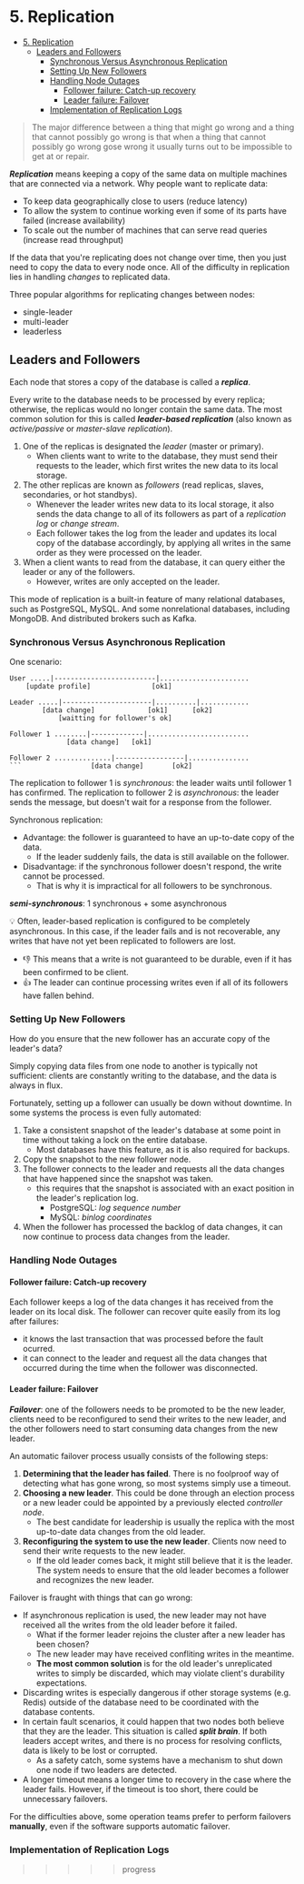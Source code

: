 # 5. Replication

- [5. Replication](#5-replication)
  - [Leaders and Followers](#leaders-and-followers)
    - [Synchronous Versus Asynchronous Replication](#synchronous-versus-asynchronous-replication)
    - [Setting Up New Followers](#setting-up-new-followers)
    - [Handling Node Outages](#handling-node-outages)
      - [Follower failure: Catch-up recovery](#follower-failure-catch-up-recovery)
      - [Leader failure: Failover](#leader-failure-failover)
    - [Implementation of Replication Logs](#implementation-of-replication-logs)

> The major difference between a thing that might go wrong and a thing that
> cannot possibly go wrong is that when a thing that cannot possibly go wrong
> gose wrong it usually turns out to be impossible to get at or repair.

***Replication*** means keeping a copy of the same data on multiple machines
that are connected via a network. Why people want to replicate data:

- To keep data geographically close to users (reduce latency)
- To allow the system to continue working even if some of its parts have failed
  (increase availability)
- To scale out the number of machines that can serve read queries (increase read
  throughput)

If the data that you're replicating does not change over time, then you just
need to copy the data to every node once. All of the difficulty in replication
lies in handling *changes* to replicated data.

Three popular algorithms for replicating changes between nodes:

- single-leader
- multi-leader
- leaderless

## Leaders and Followers

Each node that stores a copy of the database is called a ***replica***.

Every write to the database needs to be processed by every replica; otherwise,
the replicas would no longer contain the same data. The most common solution for
this is called ***leader-based replication*** (also known as *active/passive* or
*master-slave replication*).

1. One of the replicas is designated the *leader* (master or primary).
   - When clients want to write to the database, they must send their requests
     to the leader, which first writes the new data to its local storage.
2. The other replicas are known as *followers* (read replicas, slaves,
   secondaries, or hot standbys).
   - Whenever the leader writes new data to its local storage, it also sends the
     data change to all of its followers as part of a *replication log* or
     *change stream*.
   - Each follower takes the log from the leader and updates its local copy of
     the database accordingly, by applying all writes in the same order as they
     were processed on the leader.
3. When a client wants to read from the database, it can query either the leader
   or any of the followers.
   - However, writes are only accepted on the leader.

This mode of replication is a built-in feature of many relational databases,
such as PostgreSQL, MySQL. And some nonrelational databases, including MongoDB.
And distributed brokers such as Kafka.

### Synchronous Versus Asynchronous Replication

One scenario:

```graph
User .....|-------------------------|......................
    [update profile]               [ok1]

Leader .....|----------------------|..........|............
        [data change]             [ok1]      [ok2]
            [waitting for follower's ok]

Follower 1 ........|-------------|.........................
              [data change]   [ok1]

Follower 2 ..............|-----------------|...............
```                 [data change]       [ok2]
```

The replication to follower 1 is *synchronous*: the leader waits until follower
1 has confirmed. The replication to follower 2 is *asynchronous*: the leader
sends the message, but doesn't wait for a response from the follower.

Synchronous replication:

- Advantage: the follower is guaranteed to have an up-to-date copy of the data.
  - If the leader suddenly fails, the data is still available on the follower.
- Disadvantage: if the synchronous follower doesn't respond, the write cannot be
  processed.
  - That is why it is impractical for all followers to be synchronous.

***semi-synchronous***: 1 synchronous + some asynchronous

💡 Often, leader-based replication is configured to be completely asynchronous.
In this case, if the leader fails and is not recoverable, any writes that have
not yet been replicated to followers are lost.

- 👎 This means that a write is not guaranteed to be durable, even if it has
  been confirmed to be client.
- 👍 The leader can continue processing writes even if all of its followers have
  fallen behind.

### Setting Up New Followers

How do you ensure that the new follower has an accurate copy of the leader's
data?

Simply copying data files from one node to another is typically not sufficient:
clients are constantly writing to the database, and the data is always in flux.

Fortunately, setting up a follower can usually be down without downtime. In some
systems the process is even fully automated:

1. Take a consistent snapshot of the leader's database at some point in time
   without taking a lock on the entire database.
   - Most databases have this feature, as it is also required for backups.
2. Copy the snapshot to the new follower node.
3. The follower connects to the leader and requests all the data changes that
   have happened since the snapshot was taken.
   - this requires that the snapshot is associated with an exact position in the
     leader's replication log.
     - PostgreSQL: *log sequence number*
     - MySQL: *binlog coordinates*
4. When the follower has processed the backlog of data changes, it can now
   continue to process data changes from the leader.

### Handling Node Outages

#### Follower failure: Catch-up recovery

Each follower keeps a log of the data changes it has received from the leader on
its local disk. The follower can recover quite easily from its log after
failures:

- it knows the last transaction that was processed before the fault ocurred.
- it can connect to the leader and request all the data changes that occurred
  during the time when the follower was disconnected.

#### Leader failure: Failover

***Failover***: one of the followers needs to be promoted to be the new leader,
clients need to be reconfigured to send their writes to the new leader, and the
other followers need to start consuming data changes from the new leader.

An automatic failover process usually consists of the following steps:

1. **Determining that the leader has failed**. There is no foolproof way of
   detecting what has gone wrong, so most systems simply use a timeout.
2. **Choosing a new leader**. This could be done through an election process or
   a new leader could be appointed by a previously elected *controller node*.
   - The best candidate for leadership is usually the replica with the most
     up-to-date data changes from the old leader.
3. **Reconfiguring the system to use the new leader**. Clients now need to send
   their write requests to the new leader.
   - If the old leader comes back, it might still believe that it is the leader.
     The system needs to ensure that the old leader becomes a follower and
     recognizes the new leader.

Failover is fraught with things that can go wrong:

- If asynchronous replication is used, the new leader may not have received all
  the writes from the old leader before it failed.
  - What if the former leader rejoins the cluster after a new leader has been
    chosen?
  - The new leader may have received confliting writes in the meantime.
  - **The most common solution** is for the old leader's unreplicated writes to
    simply be discarded, which may violate client's durability expectations.
- Discarding writes is especially dangerous if other storage systems (e.g.
  Redis) outside of the database need to be coordinated with the database
  contents.
- In certain fault scenarios, it could happen that two nodes both believe that
  they are the leader. This situation is called ***split brain***. If both
  leaders accept writes, and there is no process for resolving conflicts, data
  is likely to be lost or corrupted.
  - As a safety catch, some systems have a mechanism to shut down one node if
    two leaders are detected.
- A longer timeout means a longer time to recovery in the case where the leader
  fails. However, if the timeout is too short, there could be unnecessary
  failovers.

For the difficulties above, some operation teams prefer to perform failovers
**manually**, even if the software supports automatic failover.

### Implementation of Replication Logs

>>>>> progress
